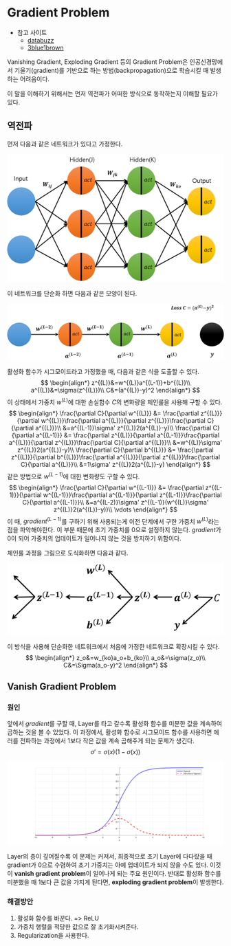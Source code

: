 # Gradient Problem

* 참고 사이트
  * [databuzz](https://databuzz-team.github.io/2018/12/27/Back-Propagation-Part-2/)
  * [3blue1brown](https://www.youtube.com/watch?v=tIeHLnjs5U8&list=PLZHQObOWTQDNU6R1_67000Dx_ZCJB-3pi&index=4)

Vanishing Gradient, Exploding Gradient 등의 Gradient Problem은 인공신경망에서 기울기(gradient)를 기반으로 하는 방법(backpropagation)으로 학습시킬 때 발생하는 어려움이다.

이 말을 이해하기 위해서는 먼저 역전파가 어떠한 방식으로 동작하는지 이해할 필요가 있다.

## 역전파

먼저 다음과 같은 네트워크가 있다고 가정한다.

![network](assets/00_back.png)

이 네트워크를 단순화 하면 다음과 같은 모양이 된다.

![simple_net](assets/01_back.png)

활성화 함수가 시그모이드라고 가정했을 때, 다음과 같은 식을 도출할 수 있다.
$$
\begin{align*}
z^{(L)}&=w^{(L)}a^{(L-1)}+b^{(L)}\\
a^{(L)}&=\sigma(z^{(L)})\\
C&=(a^{(L)}-y)^2
\end{align*}
$$
이 상태에서 가중치 $w^{(L)}$에 대한 손실함수 $C$의 변화량을 체인룰을 사용해 구할 수 있다.
$$
\begin{align*}
\frac{\partial C}{\partial w^{(L)}} &= \frac{\partial z^{(L)}}{\partial w^{(L)}}\frac{\partial a^{(L)}}{\partial z^{(L)}}\frac{\partial C}{\partial a^{(L)}}\\
&=a^{(L-1)}\sigma' z^{(L)}2(a^{(L)}-y)\\
\frac{\partial C}{\partial a^{(L-1)}} &= \frac{\partial z^{(L)}}{\partial a^{(L-1)}}\frac{\partial a^{(L)}}{\partial z^{(L)}}\frac{\partial C}{\partial a^{(L)}}\\
&=w^{(L)}\sigma' z^{(L)}2(a^{(L)}-y)\\
\frac{\partial C}{\partial b^{(L)}} &= \frac{\partial z^{(L)}}{\partial b^{(L)}}\frac{\partial a^{(L)}}{\partial z^{(L)}}\frac{\partial C}{\partial a^{(L)}}\\
&=1\sigma' z^{(L)}2(a^{(L)}-y)
\end{align*}
$$
같은 방법으로 $w^{(L-1)}$에 대한 변화량도 구할 수 있다.
$$
\begin{align*}
\frac{\partial C}{\partial w^{(L-1)}} &= \frac{\partial z^{(L-1)}}{\partial w^{(L-1)}}\frac{\partial a^{(L-1)}}{\partial z^{(L-1)}}\frac{\partial C}{\partial a^{(L-1)}}\\
&=a^{(L-2)}\sigma' z^{(L-1)}(w^{(L)}\sigma' z^{(L)}2(a^{(L)}-y))\\
\vdots
\end{align*}
$$
이 때, $gradient^{(L-1)}$를 구하기 위해 사용되는게 이전 단계에서 구한 가중치 $w^{(L)}$라는 점을 파악해야한다. 이 부분 때문에 초기 가중치를 0으로 설정하지 않는다. $gradient$가 0이 되어 가중치의 업데이트가 일어나지 않는 것을 방지하기 위함이다.

체인룰 과정을 그림으로 도식화하면 다음과 같다.

![flow](assets/02_back.png)

이 방식을 사용해 단순화한 네트워크에서 처음에 가정한 네트워크로 확장시킬 수 있다.
$$
\begin{align*}
z_o&=w_{ko}a_o+b_{ko}\\
a_o&=\sigma(z_o)\\
C&=\Sigma(a_o-y)^2
\end{align*}
$$

## Vanish Gradient Problem

### 원인

앞에서 $gradient$를 구할 때, Layer를 타고 갈수록 활성화 함수를 미분한 값을 계속하여 곱하는 것을 볼 수 있었다. 이 과정에서, 활성화 함수로 시그모이드 함수를 사용하면 에러를 전파하는 과정에서 1보다 작은 값을 계속 곱해주게 되는 문제가 생긴다.
$$
\sigma' = \sigma(x)(1-\sigma(x))
$$


![](assets/03_back.png)

Layer의 층이 깊어질수록 이 문제는 커져서, 최종적으로 초기 Layer에 다다랐을 때 gradient가 0으로 수렴하여 초기 가중치는 아예 업데이트가 되지 않을 수도 있다. 이것이 **vanish gradient problem**이 일어나게 되는 주요 원인이다. 반대로 활성화 함수를 미분했을 때 1보다 큰 값을 가지게 된다면, **exploding gradient problem**이 발생한다.

### 해결방안

1. 활성화 함수를 바꾼다. => ReLU
2. 가중치 행렬을 적당한 값으로 잘 초기화시켜준다.
3. Regularization을 사용한다.

